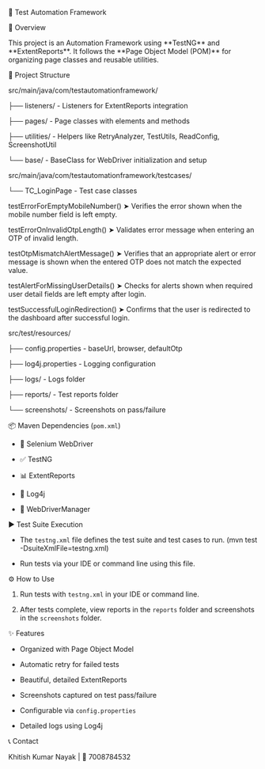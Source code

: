 🚀 Test Automation Framework


📝 Overview

This project is an Automation Framework using \*\*TestNG\*\* and \*\*ExtentReports\*\*. It follows the \*\*Page Object Model (POM)\*\* for organizing page classes and reusable utilities.


📂 Project Structure


src/main/java/com/testautomationframework/

├── listeners/ - Listeners for ExtentReports integration

├── pages/ - Page classes with elements and methods

├── utilities/ - Helpers like RetryAnalyzer, TestUtils, ReadConfig, ScreenshotUtil

└── base/ - BaseClass for WebDriver initialization and setup



src/main/java/com/testautomationframework/testcases/

└── TC\_LoginPage - Test case classes

testErrorForEmptyMobileNumber()
➤ Verifies the error shown when the mobile number field is left empty.

testErrorOnInvalidOtpLength()
➤ Validates error message when entering an OTP of invalid length.

testOtpMismatchAlertMessage()
➤ Verifies that an appropriate alert or error message is shown when the entered OTP does not match the expected value.

testAlertForMissingUserDetails()
➤ Checks for alerts shown when required user detail fields are left empty after login.

testSuccessfulLoginRedirection()
➤ Confirms that the user is redirected to the dashboard after successful login.



src/test/resources/

├── config.properties - baseUrl, browser, defaultOtp

├── log4j.properties - Logging configuration

├── logs/ - Logs folder

├── reports/ - Test reports folder

└── screenshots/ - Screenshots on pass/failure





📦 Maven Dependencies (`pom.xml`)

- 🧪 Selenium WebDriver  

- ✅ TestNG  

- 📊 ExtentReports  

- 📝 Log4j  

- 🔧 WebDriverManager  



▶️ Test Suite Execution

- The `testng.xml` file defines the test suite and test cases to run.  (mvn test -DsuiteXmlFile=testng.xml) 

- Run tests via your IDE or command line using this file.



⚙️ How to Use

1. Run tests with `testng.xml` in your IDE or command line.  

2. After tests complete, view reports in the `reports` folder and screenshots in the `screenshots` folder.



✨ Features

- Organized with Page Object Model  

- Automatic retry for failed tests  

- Beautiful, detailed ExtentReports  

- Screenshots captured on test pass/failure  

- Configurable via `config.properties`  

- Detailed logs using Log4j  



📞 Contact

Khitish Kumar Nayak | 📱 7008784532

